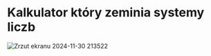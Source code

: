 # Kalkulator który zeminia systemy liczb
![Zrzut ekranu 2024-11-30 213522](https://github.com/user-attachments/assets/d853e6a9-e47b-4883-8faa-2d56bc07f956)
